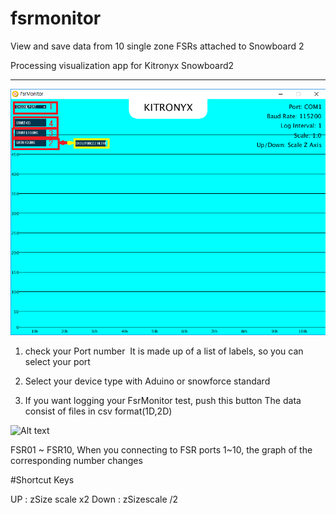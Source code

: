 # fsrmonitor
View and save data from 10 single zone FSRs attached to Snowboard 2

Processing visualization app for Kitronyx Snowboard2
<hr/>

![Alt text](/res/MainProgram.png "Program")

1. check your Port number
  It is made up of a list of labels, so you can select your port
  
2. Select your device type
  with Aduino or snowforce standard
  
3. If you want logging your FsrMonitor test, push this button
   The data consist of files in csv format(1D,2D)
   
![Alt text](/res/Test_FSR10.png "Test_FSR10")

FSR01 ~ FSR10, When you connecting to FSR ports 1~10,
the graph of the corresponding number changes



#Shortcut Keys

UP : zSize scale x2
Down : zSizescale /2



